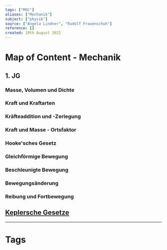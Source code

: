 ```yaml
---
tags: ["MOC"]
aliases: ["Mechanik"]
subject: ["physik"]
source: ["Angela Lindner", "Rudolf Frauenschuh"]
reference: []
created: 19th August 2022
---
```

# Map of Content - Mechanik
## 1. JG
### Masse, Volumen und Dichte
### Kraft und Kraftarten
### Kräfteaddition und -Zerlegung
### Kraft und Masse - Ortsfaktor
### Hooke'sches Gesetz
### Gleichförmige Bewegung
### Beschleunigte Bewegung
### Bewegungsänderung
### Reibung und Fortbewegung
## [Keplersche Gesetze](Keplersche%20Gesetze)

---
# Tags